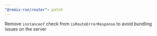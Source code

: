 ```yaml
---
"@remix-run/router": patch
---
```


Remove `instanceof` check from `isRouteErrorResponse` to avoid bundling issues on the server
